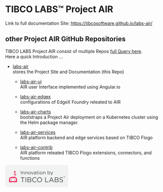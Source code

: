# TIBCO LABS™ Project AIR

Link to full documentation Site: https://tibcosoftware.github.io/labs-air/

## other Project AIR GitHub Repositories
TIBCO LABS Project AIR consist of multiple Repos <a href="https://github.com/orgs/TIBCOSoftware/repositories?language=&q=air&sort=&type=" target="_blank">full Query here</a>.<br>
Here a quick Introduction ...

- <a href="https://github.com/TIBCOSoftware/labs-air" target="_blank">labs-air</a><br>
  stores the Project Site and Documentation (this Repo)

  - <a href="https://github.com/TIBCOSoftware/labs-air-ui" target="_blank">labs-air-ui</a><br>
  AIR user Interface implemented using Angular.io 

  - <a href="https://github.com/TIBCOSoftware/labs-air-edgex" target="_blank">labs-air-edgex</a><br>
  configurations of EdgeX Foundry releated to AIR

  - <a href="https://github.com/TIBCOSoftware/labs-air-charts" target="_blank">labs-air-charts</a><br>
  bootstraps a Project Air deployment on a Kubernetes cluster using the Helm package manager. 

  - <a href="https://github.com/TIBCOSoftware/labs-air-services" target="_blank">labs-air-services</a><br>
  AIR platform backend and edge services based on TIBCO Flogo

  - <a href="https://github.com/TIBCOSoftware/labs-air-contrib" target="_blank">labs-air-contrib</a><br>
  AIR platform releated TIBCO Flogo extensions, connectors, and functions

![Logo](tibcolabs-brand.png "Labs Logo")
